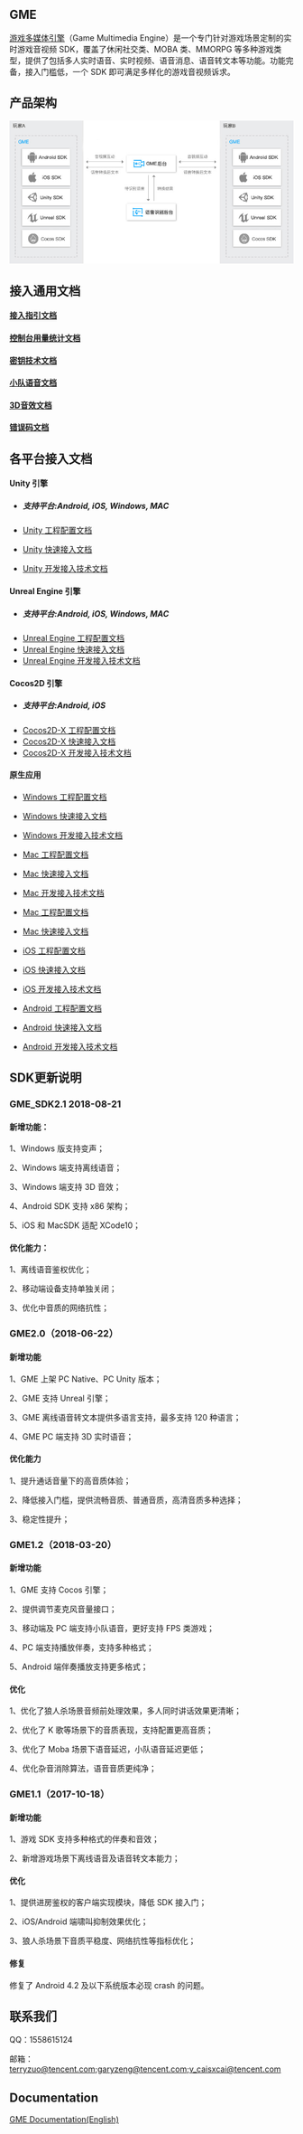 ## GME
[游戏多媒体引擎](https://cloud.tencent.com/product/tmg?idx=1)（Game Multimedia Engine）是一个专门针对游戏场景定制的实时游戏音视频 SDK，覆盖了休闲社交类、MOBA 类、MMORPG 等多种游戏类型，提供了包括多人实时语音、实时视频、语音消息、语音转文本等功能。功能完备，接入门槛低，一个 SDK 即可满足多样化的游戏音视频诉求。

## 产品架构
![image](Image/d.png)




## 接入通用文档

#### [接入指引文档](./GME%20Introduction.md)
#### [控制台用量统计文档](./GME%20Introduction.md#%E6%8E%A7%E5%88%B6%E5%8F%B0%E7%94%A8%E9%87%8F%E7%BB%9F%E8%AE%A1%E4%BD%BF%E7%94%A8)
#### [密钥技术文档](./GME%20Developer%20Manual/GME%20Key%20Manual.md)
#### [小队语音文档](./GME%20Developer%20Manual/GME%20TeamAudio%20Manual.md)
#### [3D音效文档](./GME%20Developer%20Manual/GME%20Spatializer%20Manual.md)
#### [错误码文档](./GME%20Developer%20Manual/GME%20Error%20Code.md)

## 各平台接入文档

#### Unity 引擎
- ##### *支持平台:Android, iOS, Windows, MAC*

- [Unity 工程配置文档](./GME%20Developer%20Manual/Unity%20Developer%20Manual/Unity%20SDK%20Project%20Configuration.md)
- [Unity 快速接入文档](./GME%20Developer%20Manual/Unity%20Developer%20Manual/Unity%20SDK%20Developer%20Quick%20Start.md)
- [Unity 开发接入技术文档](./GME%20Developer%20Manual/Unity%20Developer%20Manual/Unity%20SDK%20Developer%20Manual.md)

#### Unreal Engine 引擎
- ##### *支持平台:Android, iOS, Windows, MAC*
- [Unreal Engine 工程配置文档](./GME%20Developer%20Manual/Unreal%20Engine%20Developer%20Manual/Unreal%20Engine%20SDK%20Project%20Configuration.md)
- [Unreal Engine 快速接入文档](./GME%20Developer%20Manual/Unreal%20Engine%20Developer%20Manual/Unreal%20SDK%20Developer%20Quick%20Start.md)
- [Unreal Engine 开发接入技术文档](./GME%20Developer%20Manual/Unreal%20Engine%20Developer%20Manual/Unreal%20Engine%20SDK%20Developer%20Manual.md)

#### Cocos2D 引擎
- ##### *支持平台:Android, iOS*
- [Cocos2D-X 工程配置文档](./GME%20Developer%20Manual/Cocos2D-X%20Developer%20Manual/Cocos2d%20SDK%20Project%20Configuration.md)
- [Cocos2D-X 快速接入文档](./GME%20Developer%20Manual/Cocos2D-X%20Developer%20Manual/Cocos2d%20SDK%20Developer%20Quick%20Start.md)
- [Cocos2D-X 开发接入技术文档](./GME%20Developer%20Manual/Cocos2D-X%20Developer%20Manual/Cocos2d%20SDK%20Developer%20Manual.md)

#### 原生应用
- [Windows 工程配置文档](./GME%20Developer%20Manual/Windows%20Developer%20Manual/Windows%20SDK%20Project%20Configuration.md)

- [Windows 快速接入文档](./GME%20Developer%20Manual/Windows%20Developer%20Manual/Windows%20SDK%20Developer%20Quick%20Start.md)

- [Windows 开发接入技术文档](./GME%20Developer%20Manual/Windows%20Developer%20Manual/Windows%20SDK%20Developer%20Manual.md)

- [Mac 工程配置文档](./GME%20Developer%20Manual/Mac%20Developer%20Manual/Mac%20SDK%20Project%20Configuration.md)

- [Mac 快速接入文档](./GME%20Developer%20Manual/Mac%20Developer%20Manual/Mac%20SDK%20Developer%20Quick%20Start.md)

- [Mac 开发接入技术文档](./GME%20Developer%20Manual/Mac%20Developer%20Manual/Mac%20SDK%20Developer%20Manual.md)

- [Mac 工程配置文档](./GME%20Developer%20Manual/Mac%20Developer%20Manual/Mac%20SDK%20Project%20Configuration.md)

- [Mac 快速接入文档](./GME%20Developer%20Manual/Mac%20Developer%20Manual/Mac%20SDK%20Developer%20Quick%20Start.md)

- [iOS 工程配置文档](./GME%20Developer%20Manual/iOS%20Developer%20Manual/iOS%20SDK%20Project%20Configuration.md)

- [iOS 快速接入文档](./GME%20Developer%20Manual/iOS%20Developer%20Manual/iOS%20SDK%20Developer%20Quick%20Start.md)

- [iOS 开发接入技术文档](./GME%20Developer%20Manual/iOS%20Developer%20Manual/iOS%20SDK%20Developer%20Manual.md)

- [Android 工程配置文档](./GME%20Developer%20Manual/Android%20Developer%20Manual/Android%20SDK%20Project%20Configuration.md)

- [Android 快速接入文档](./GME%20Developer%20Manual/Android%20Developer%20Manual/Android%20SDK%20Developer%20Quick%20Start.md)

- [Android 开发接入技术文档](./GME%20Developer%20Manual/Android%20Developer%20Manual/Android%20SDK%20Developer%20Manual.md)

## SDK更新说明
### GME_SDK2.1 2018-08-21

#### 新增功能：
1、Windows 版支持变声；

2、Windows 端支持离线语音；

3、Windows 端支持 3D 音效；

4、Android SDK 支持 x86 架构；

5、iOS 和 MacSDK 适配 XCode10；

#### 优化能力：
1、离线语音鉴权优化；

2、移动端设备支持单独关闭；

3、优化中音质的网络抗性；

### GME2.0（2018-06-22）
#### 新增功能
1、GME 上架 PC Native、PC Unity 版本；

2、GME 支持 Unreal 引擎；

3、GME 离线语音转文本提供多语言支持，最多支持 120 种语言；

4、GME PC 端支持 3D 实时语音；

#### 优化能力
1、提升通话音量下的高音质体验；

2、降低接入门槛，提供流畅音质、普通音质，高清音质多种选择；

3、稳定性提升；

### GME1.2（2018-03-20）
#### 新增功能
1、GME 支持 Cocos 引擎；

2、提供调节麦克风音量接口；

3、移动端及 PC 端支持小队语音，更好支持 FPS 类游戏；

4、PC 端支持播放伴奏，支持多种格式；

5、Android 端伴奏播放支持更多格式；
#### 优化
 1、优化了狼人杀场景音频前处理效果，多人同时讲话效果更清晰；

 2、优化了 K 歌等场景下的音质表现，支持配置更高音质；

 3、优化了 Moba 场景下语音延迟，小队语音延迟更低；

 4、优化杂音消除算法，语音音质更纯净；

### GME1.1（2017-10-18）
#### 新增功能
1、游戏 SDK 支持多种格式的伴奏和音效；

2、新增游戏场景下离线语音及语音转文本能力；

#### 优化
1、提供进房鉴权的客户端实现模块，降低 SDK 接入门；

2、iOS/Android 端啸叫抑制效果优化；

3、狼人杀场景下音质平稳度、网络抗性等指标优化；
#### 修复
修复了 Android 4.2 及以下系统版本必现 crash 的问题。


## 联系我们
QQ：1558615124

邮箱：terryzuo@tencent.com;garyzeng@tencent.com;v_caisxcai@tencent.com

## Documentation

[GME Documentation(English)](./README_intl.md)
